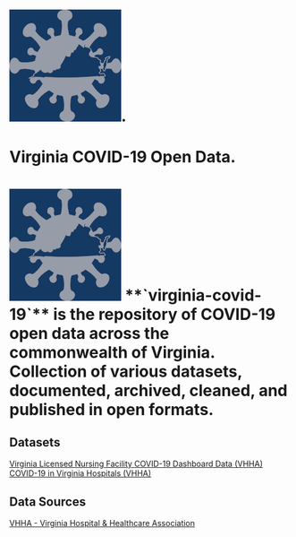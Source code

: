 # ![COVID-19 in Virginia](/img/sts-icon-covid-19-white-200-bg-143963-regal-blue.png?raw=true "COVID-19 in Virginia"). 
# Virginia COVID-19 Open Data.  
<h1>
<img src="img/sts-icon-covid-19-white-200-bg-143963-regal-blue.png?raw=true" alt="COVID-19 in Virginia")." /></hj1>
**`virginia-covid-19`** is the repository of COVID-19 open data across the commonwealth of Virginia.  
Collection of various datasets, documented, archived, cleaned, and published in open formats.

## Datasets  
[Virginia Licensed Nursing Facility COVID-19 Dashboard Data (VHHA)]()  
[COVID-19 in Virginia Hospitals (VHHA)]()  

## Data Sources  
[VHHA - Virginia Hospital & Healthcare Association](https://github.com/jalbertbowden/virginia-covid-19/blob/master/data/vhha/README.md)  
